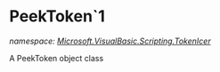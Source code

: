 ﻿
# PeekToken`1
_namespace: [Microsoft.VisualBasic.Scripting.TokenIcer](N-Microsoft.VisualBasic.Scripting.TokenIcer.md)_

A PeekToken object class




